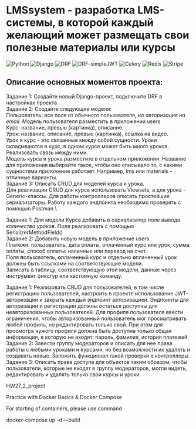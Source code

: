 #  LMSsystem - разработка LMS-системы, в которой каждый желающий может размещать свои полезные материалы или курсы

![Python](https://img.shields.io/badge/Python-3.11.9-blue)
![Django](https://img.shields.io/badge/django-5.1.1-092E20?logo=django&logoColor=white)
![DRF](https://img.shields.io/badge/django--rest--framework-3.15.2-blue?labelColor=333333&logo=django&logoColor=white&color=blue)
![DRF-simpleJWT](https://img.shields.io/badge/django--rest--framework--simplejwt-5.3.1-blue?labelColor=333333&logo=django&logoColor=white&color=blue)
![Celery](https://img.shields.io/badge/Celery-5.4.0-&logo=Celery&logoColor=FFFFFF&label)
![Redis](https://img.shields.io/badge/Redis-5.1.1-DC382D?&logo=redis&logoColor=white)
![Stripe](https://img.shields.io/badge/Stripe-11.1.1-4379ff?&logo=stripe&logoColor=white)

## Описание основных моментов проекта:

Задание 1: 
Создайте новый Django-проект, подключите DRF в настройках проекта.\
Задание 2:
Создайте следующие модели:\
Пользователь: все поля от обычного пользователя, _но авторизация на email_. Модель пользователя разместить в приложении users\
Курс: название, превью (картинка), описание.\
Урок: название, описание, превью (картинка), ссылка на видео.\
Урок и курс - это связанные между собой сущности. Уроки складываются в курс, в одном курсе может быть много уроков. Реализовать связь между ними.\
Модель курса и урока разместите в отдельном приложении. Название для приложения выбирайте такое, чтобы оно описывало то, с какими сущностями приложение работает. Например, lms или materials - отличные варианты.\
Задание 3: Описать CRUD для моделей курса и урока.\
Для реализации CRUD для курса использовать Viewsets, а для урока - Generic-классы. Для работы контроллеров описать простейшие сериализаторы. Работу каждого эндпоинта необходимо проверять с помощью Postman.\

Задание 1: Для модели Курса добавить в сериализатор поле вывода _количества уроков_. Поле реализовать с помощью SerializerMethodField()\
Задание 2: Добавить новую модель в приложение users\
Платежи: пользователь, дата оплаты, оплаченный курс или урок, сумма оплаты, способ оплаты: наличные или перевод на счет.\
Поля **п**ользователь, **о**плаченный курс и отдельно **о**плаченный урок должны быть ссылками на соответствующие модели.\
Записать в таблицу, соответствующую этой модели, данные через инструмент фикстур или кастомную команду.

Задание 1: Реализовать CRUD для пользователей, в том числе регистрацию пользователей, настроить в проекте использование JWT-авторизации и закрыть каждый эндпоинт авторизацией.
Эндпоинты для авторизации и регистрации должны остаться доступны для неавторизованных пользователей. Для профиля пользователя ввести ограничения, чтобы авторизованный пользователь мог просматривать любой профиль, но редактировать только свой. При этом для просмотра чужого профиля должна быть доступна только общая информация, в которую не входят: пароль, фамилия, история платежей.\
Задание 2: Завести группу модераторов и описать для нее права работы с любыми уроками и курсами, но без возможности их удалять и создавать новые. Заложить функционал такой проверки в контроллеры.\
Задание 3: Описать права доступа для объектов таким образом, чтобы пользователи, которые не входят в группу модераторов, могли видеть, редактировать и удалять только свои курсы и уроки.


HW27_2_project

Practice with Docker Basics & Docker Compose

For starting of containers, please use command

docker-compose up -d --build
